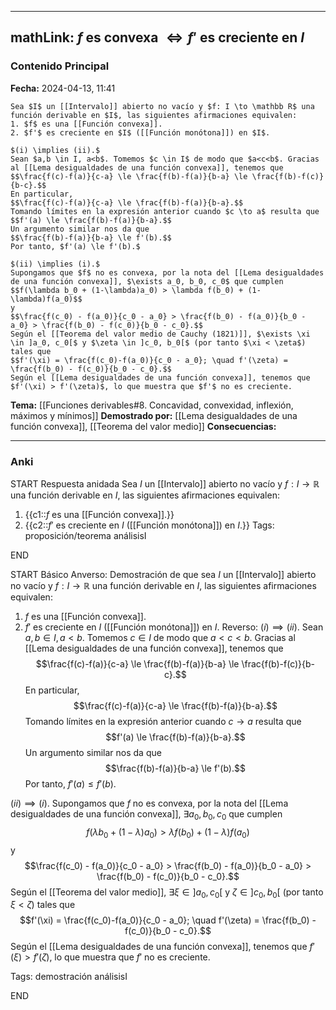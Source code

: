
---
mathLink: $f$ es convexa $\iff f'$ es creciente en $I$
---
### Contenido Principal

**Fecha:** 2024-04-13, 11:41

```ad-theorem
Sea $I$ un [[Intervalo]] abierto no vacío y $f: I \to \mathbb R$ una función derivable en $I$, las siguientes afirmaciones equivalen:
1. $f$ es una [[Función convexa]].
2. $f'$ es creciente en $I$ ([[Función monótona]]) en $I$.
```

```ad-proof
$(i) \implies (ii).$
Sean $a,b \in I, a<b$. Tomemos $c \in I$ de modo que $a<c<b$. Gracias al [[Lema desigualdades de una función convexa]], tenemos que
$$\frac{f(c)-f(a)}{c-a} \le \frac{f(b)-f(a)}{b-a} \le \frac{f(b)-f(c)}{b-c}.$$
En particular,
$$\frac{f(c)-f(a)}{c-a} \le \frac{f(b)-f(a)}{b-a}.$$
Tomando límites en la expresión anterior cuando $c \to a$ resulta que
$$f'(a) \le \frac{f(b)-f(a)}{b-a}.$$
Un argumento similar nos da que
$$\frac{f(b)-f(a)}{b-a} \le f'(b).$$
Por tanto, $f'(a) \le f'(b).$

$(ii) \implies (i).$
Supongamos que $f$ no es convexa, por la nota del [[Lema desigualdades de una función convexa]], $\exists a_0, b_0, c_0$ que cumplen
$$f(\lambda b_0 + (1-\lambda)a_0) > \lambda f(b_0) + (1-\lambda)f(a_0)$$
y
$$\frac{f(c_0) - f(a_0)}{c_0 - a_0} > \frac{f(b_0) - f(a_0)}{b_0 - a_0} > \frac{f(b_0) - f(c_0)}{b_0 - c_0}.$$
Según el [[Teorema del valor medio de Cauchy (1821)]], $\exists \xi \in ]a_0, c_0[$ y $\zeta \in ]c_0, b_0[$ (por tanto $\xi < \zeta$) tales que
$$f'(\xi) = \frac{f(c_0)-f(a_0)}{c_0 - a_0}; \quad f'(\zeta) = \frac{f(b_0) - f(c_0)}{b_0 - c_0}.$$
Según el [[Lema desigualdades de una función convexa]], tenemos que $f'(\xi) > f'(\zeta)$, lo que muestra que $f'$ no es creciente.

```


**Tema:** [[Funciones derivables#8. Concavidad, convexidad, inflexión, máximos y mínimos]]
**Demostrado por:** [[Lema desigualdades de una función convexa]], [[Teorema del valor medio]]
**Consecuencias:**

---
### Anki

START
Respuesta anidada
Sea $I$ un [[Intervalo]] abierto no vacío y $f: I \to \mathbb R$ una función derivable en $I$, las siguientes afirmaciones equivalen:
1. {{c1::$f$ es una [[Función convexa]].}}
2. {{c2::$f'$ es creciente en $I$ ([[Función monótona]]) en $I$.}}
Tags: proposición/teorema análisisI
<!--ID: 1713093070123-->
END

START
Básico
Anverso: Demostración de que sea $I$ un [[Intervalo]] abierto no vacío y $f: I \to \mathbb R$ una función derivable en $I$, las siguientes afirmaciones equivalen:
1. $f$ es una [[Función convexa]].
2. $f'$ es creciente en $I$ ([[Función monótona]]) en $I$.
Reverso: $(i) \implies (ii).$
Sean $a,b \in I, a<b$. Tomemos $c \in I$ de modo que $a<c<b$. Gracias al [[Lema desigualdades de una función convexa]], tenemos que
$$\frac{f(c)-f(a)}{c-a} \le \frac{f(b)-f(a)}{b-a} \le \frac{f(b)-f(c)}{b-c}.$$
En particular,
$$\frac{f(c)-f(a)}{c-a} \le \frac{f(b)-f(a)}{b-a}.$$
Tomando límites en la expresión anterior cuando $c \to a$ resulta que
$$f'(a) \le \frac{f(b)-f(a)}{b-a}.$$
Un argumento similar nos da que
$$\frac{f(b)-f(a)}{b-a} \le f'(b).$$
Por tanto, $f'(a) \le f'(b).$

$(ii) \implies (i).$
Supongamos que $f$ no es convexa, por la nota del [[Lema desigualdades de una función convexa]], $\exists a_0, b_0, c_0$ que cumplen
$$f(\lambda b_0 + (1-\lambda)a_0) > \lambda f(b_0) + (1-\lambda)f(a_0)$$
y
$$\frac{f(c_0) - f(a_0)}{c_0 - a_0} > \frac{f(b_0) - f(a_0)}{b_0 - a_0} > \frac{f(b_0) - f(c_0)}{b_0 - c_0}.$$
Según el [[Teorema del valor medio]], $\exists \xi \in ]a_0, c_0[$ y $\zeta \in ]c_0, b_0[$ (por tanto $\xi < \zeta$) tales que
$$f'(\xi) = \frac{f(c_0)-f(a_0)}{c_0 - a_0}; \quad f'(\zeta) = \frac{f(b_0) - f(c_0)}{b_0 - c_0}.$$
Según el [[Lema desigualdades de una función convexa]], tenemos que $f'(\xi) > f'(\zeta)$, lo que muestra que $f'$ no es creciente.

Tags: demostración análisisI
<!--ID: 1713093070131-->
END

